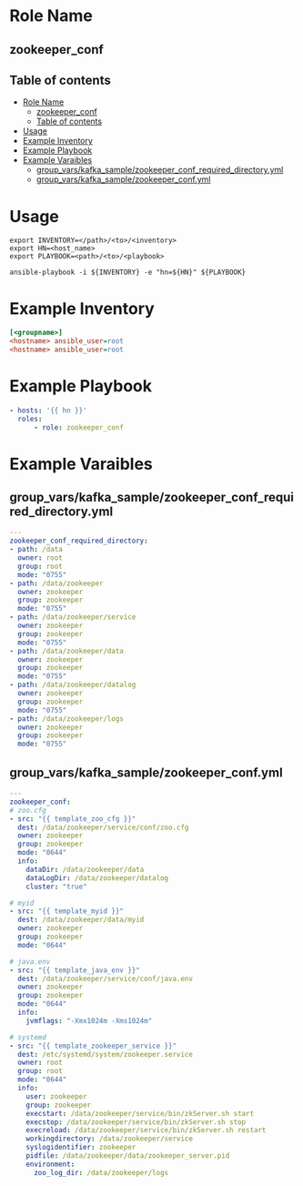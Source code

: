 # Role Name
## zookeeper_conf

## Table of contents
- [Role Name](#role-name)
  - [zookeeper_conf](#zookeeper_conf)
  - [Table of contents](#table-of-contents)
- [Usage](#usage)
- [Example Inventory](#example-inventory)
- [Example Playbook](#example-playbook)
- [Example Varaibles](#example-varaibles)
  - [group_vars/kafka_sample/zookeeper_conf_required_directory.yml](#group_varskafka_samplezookeeper_conf_required_directoryyml)
  - [group_vars/kafka_sample/zookeeper_conf.yml](#group_varskafka_samplezookeeper_confyml)

# Usage
``` shell
export INVENTORY=</path>/<to>/<inventory>
export HN=<host_name>
export PLAYBOOK=<path>/<to>/<playbook>

ansible-playbook -i ${INVENTORY} -e "hn=${HN}" ${PLAYBOOK}
```

# Example Inventory
``` ini
[<groupname>]
<hostname> ansible_user=root
<hostname> ansible_user=root
```

# Example Playbook
``` yaml
- hosts: '{{ hn }}'
  roles:
      - role: zookeeper_conf
```

# Example Varaibles
## group_vars/kafka_sample/zookeeper_conf_required_directory.yml
``` yaml
---
zookeeper_conf_required_directory:
- path: /data
  owner: root
  group: root
  mode: "0755"
- path: /data/zookeeper
  owner: zookeeper
  group: zookeeper
  mode: "0755"
- path: /data/zookeeper/service
  owner: zookeeper
  group: zookeeper
  mode: "0755"
- path: /data/zookeeper/data
  owner: zookeeper
  group: zookeeper
  mode: "0755"
- path: /data/zookeeper/datalog
  owner: zookeeper
  group: zookeeper
  mode: "0755"
- path: /data/zookeeper/logs
  owner: zookeeper
  group: zookeeper
  mode: "0755"
```

## group_vars/kafka_sample/zookeeper_conf.yml
``` yaml
---
zookeeper_conf:
# zoo.cfg
- src: "{{ template_zoo_cfg }}"
  dest: /data/zookeeper/service/conf/zoo.cfg
  owner: zookeeper
  group: zookeeper
  mode: "0644"
  info:
    dataDir: /data/zookeeper/data
    dataLogDir: /data/zookeeper/datalog
    cluster: "true"

# myid
- src: "{{ template_myid }}"
  dest: /data/zookeeper/data/myid
  owner: zookeeper
  group: zookeeper
  mode: "0644"

# java.env
- src: "{{ template_java_env }}"
  dest: /data/zookeeper/service/conf/java.env
  owner: zookeeper
  group: zookeeper
  mode: "0644"
  info:
    jvmflags: "-Xmx1024m -Xms1024m"

# systemd
- src: "{{ template_zookeeper_service }}"
  dest: /etc/systemd/system/zookeeper.service
  owner: root
  group: root
  mode: "0644"
  info:
    user: zookeeper
    group: zookeeper
    execstart: /data/zookeeper/service/bin/zkServer.sh start
    execstop: /data/zookeeper/service/bin/zkServer.sh stop
    execreload: /data/zookeeper/service/bin/zkServer.sh restart
    workingdirectory: /data/zookeeper/service
    syslogidentifier: zookeeper
    pidfile: /data/zookeeper/data/zookeeper_server.pid
    environment:
      zoo_log_dir: /data/zookeeper/logs
```
